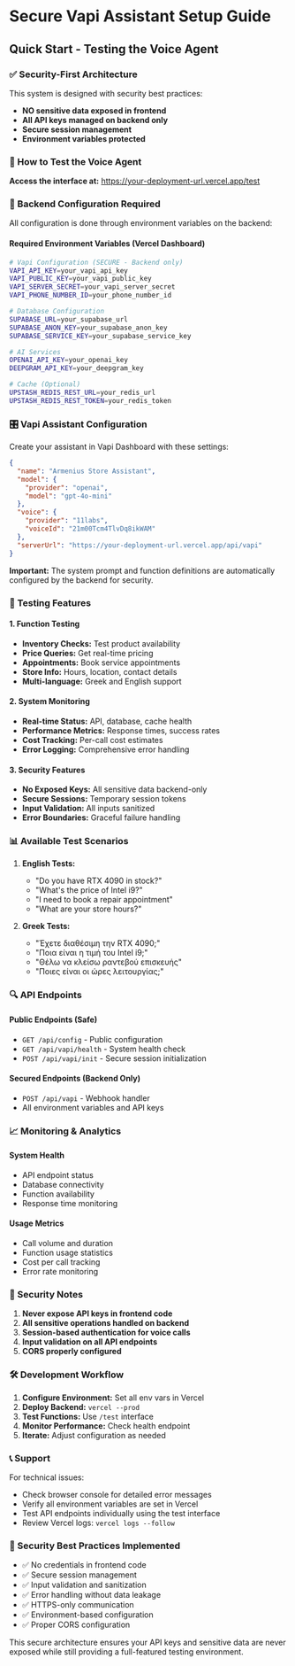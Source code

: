 # Secure Vapi Assistant Setup Guide

## Quick Start - Testing the Voice Agent

### ✅ Security-First Architecture

This system is designed with security best practices:
- **NO sensitive data exposed in frontend**
- **All API keys managed on backend only**
- **Secure session management**
- **Environment variables protected**

### 🚀 How to Test the Voice Agent

**Access the interface at:** https://your-deployment-url.vercel.app/test

### 🔧 Backend Configuration Required

All configuration is done through environment variables on the backend:

#### Required Environment Variables (Vercel Dashboard)

```bash
# Vapi Configuration (SECURE - Backend only)
VAPI_API_KEY=your_vapi_api_key
VAPI_PUBLIC_KEY=your_vapi_public_key  
VAPI_SERVER_SECRET=your_vapi_server_secret
VAPI_PHONE_NUMBER_ID=your_phone_number_id

# Database Configuration
SUPABASE_URL=your_supabase_url
SUPABASE_ANON_KEY=your_supabase_anon_key
SUPABASE_SERVICE_KEY=your_supabase_service_key

# AI Services
OPENAI_API_KEY=your_openai_key
DEEPGRAM_API_KEY=your_deepgram_key

# Cache (Optional)
UPSTASH_REDIS_REST_URL=your_redis_url
UPSTASH_REDIS_REST_TOKEN=your_redis_token
```

### 🎛️ Vapi Assistant Configuration

Create your assistant in Vapi Dashboard with these settings:

```json
{
  "name": "Armenius Store Assistant",
  "model": {
    "provider": "openai",
    "model": "gpt-4o-mini"
  },
  "voice": {
    "provider": "11labs",
    "voiceId": "21m00Tcm4TlvDq8ikWAM"
  },
  "serverUrl": "https://your-deployment-url.vercel.app/api/vapi"
}
```

**Important:** The system prompt and function definitions are automatically configured by the backend for security.

### 🧪 Testing Features

#### 1. Function Testing
- **Inventory Checks:** Test product availability
- **Price Queries:** Get real-time pricing
- **Appointments:** Book service appointments
- **Store Info:** Hours, location, contact details
- **Multi-language:** Greek and English support

#### 2. System Monitoring
- **Real-time Status:** API, database, cache health
- **Performance Metrics:** Response times, success rates
- **Cost Tracking:** Per-call cost estimates
- **Error Logging:** Comprehensive error handling

#### 3. Security Features
- **No Exposed Keys:** All sensitive data backend-only
- **Secure Sessions:** Temporary session tokens
- **Input Validation:** All inputs sanitized
- **Error Boundaries:** Graceful failure handling

### 📊 Available Test Scenarios

1. **English Tests:**
   - "Do you have RTX 4090 in stock?"
   - "What's the price of Intel i9?"
   - "I need to book a repair appointment"
   - "What are your store hours?"

2. **Greek Tests:**
   - "Έχετε διαθέσιμη την RTX 4090;"
   - "Ποια είναι η τιμή του Intel i9;"
   - "Θέλω να κλείσω ραντεβού επισκευής"
   - "Ποιες είναι οι ώρες λειτουργίας;"

### 🔍 API Endpoints

#### Public Endpoints (Safe)
- `GET /api/config` - Public configuration
- `GET /api/vapi/health` - System health check
- `POST /api/vapi/init` - Secure session initialization

#### Secured Endpoints (Backend Only)
- `POST /api/vapi` - Webhook handler
- All environment variables and API keys

### 📈 Monitoring & Analytics

#### System Health
- API endpoint status
- Database connectivity
- Function availability
- Response time monitoring

#### Usage Metrics
- Call volume and duration
- Function usage statistics
- Cost per call tracking
- Error rate monitoring

### 🚨 Security Notes

1. **Never expose API keys in frontend code**
2. **All sensitive operations handled on backend**
3. **Session-based authentication for voice calls**
4. **Input validation on all API endpoints**
5. **CORS properly configured**

### 🛠️ Development Workflow

1. **Configure Environment:** Set all env vars in Vercel
2. **Deploy Backend:** `vercel --prod`
3. **Test Functions:** Use `/test` interface
4. **Monitor Performance:** Check health endpoint
5. **Iterate:** Adjust configuration as needed

### 📞 Support

For technical issues:
- Check browser console for detailed error messages
- Verify all environment variables are set in Vercel
- Test API endpoints individually using the test interface
- Review Vercel logs: `vercel logs --follow`

### 🔐 Security Best Practices Implemented

- ✅ No credentials in frontend code
- ✅ Secure session management
- ✅ Input validation and sanitization
- ✅ Error handling without data leakage
- ✅ HTTPS-only communication
- ✅ Environment-based configuration
- ✅ Proper CORS configuration

This secure architecture ensures your API keys and sensitive data are never exposed while still providing a full-featured testing environment.